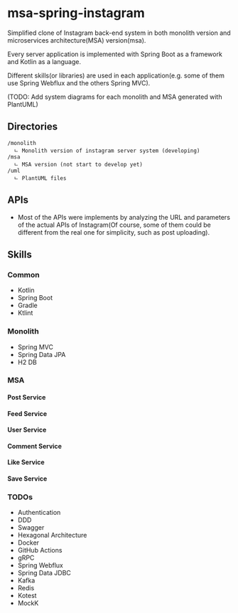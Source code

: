 # msa-spring-instagram

Simplified clone of Instagram back-end system in both monolith version and microservices architecture(MSA) version(msa).

Every server application is implemented with Spring Boot as a framework and Kotlin as a language.

Different skills(or libraries) are used in each application(e.g. some of them use Spring Webflux and the others
Spring MVC).

(TODO: Add system diagrams for each monolith and MSA generated with PlantUML)

## Directories

```
/monolith
  ㄴ Monolith version of instagram server system (developing)
/msa
  ㄴ MSA version (not start to develop yet)
/uml
  ㄴ PlantUML files
```

## APIs

* Most of the APIs were implements by analyzing the URL and parameters of the actual APIs of Instagram(Of course, some
  of them could be different from the real one for simplicity, such as post uploading).

## Skills

### Common

* Kotlin
* Spring Boot
* Gradle
* Ktlint

### Monolith

* Spring MVC
* Spring Data JPA
* H2 DB

### MSA

#### Post Service

#### Feed Service

#### User Service

#### Comment Service

#### Like Service

#### Save Service

### TODOs

* Authentication
* DDD
* Swagger
* Hexagonal Architecture
* Docker
* GitHub Actions
* gRPC
* Spring Webflux
* Spring Data JDBC
* Kafka
* Redis
* Kotest
* MockK
